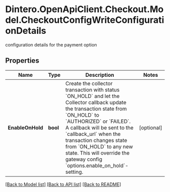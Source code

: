 # Dintero.OpenApiClient.Checkout.Model.CheckoutConfigWriteConfigurationDetails
configuration details for the payment option 

## Properties

Name | Type | Description | Notes
------------ | ------------- | ------------- | -------------
**EnableOnHold** | **bool** | Create the collector transaction with status &#x60;ON_HOLD&#x60; and let the Collector callback update the transaction state from &#x60;ON_HOLD&#x60; to &#x60;AUTHORIZED&#x60; or &#x60;FAILED&#x60;.  A callback will be sent to the &#x60;callback_url&#x60; when the transaction changes state from &#x60;ON_HOLD&#x60; to any new state.  This will override the gateway config &#x60;options.enable_on_hold&#x60;-setting.  | [optional] 

[[Back to Model list]](../README.md#documentation-for-models) [[Back to API list]](../README.md#documentation-for-api-endpoints) [[Back to README]](../README.md)

